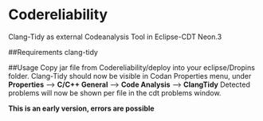 # Codereliability
Clang-Tidy as external Codeanalysis Tool in Eclipse-CDT Neon.3

##Requirements
clang-tidy

##Usage
Copy jar file from Codereliability/deploy into your eclipse/Dropins folder.
Clang-Tidy should now be visible in Codan Properties menu, under
**Properties** --> **C/C++ General** --> **Code Analysis** --> **ClangTidy**
Detected problems will now be shown per file in the cdt problems window.



**This is an early version, errors are possible**
